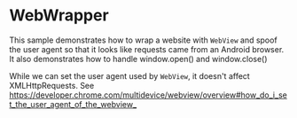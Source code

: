 WebWrapper
===
This sample demonstrates how to wrap a website with `WebView` and spoof the user agent so that it looks like requests came from an Android browser. It also demonstrates how to handle window.open() and window.close()

While we can set the user agent used by `WebView`, it doesn't affect XMLHttpRequests. See <https://developer.chrome.com/multidevice/webview/overview#how_do_i_set_the_user_agent_of_the_webview_>
